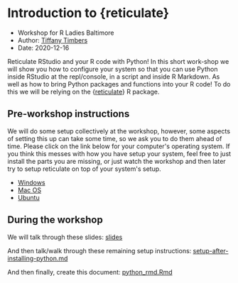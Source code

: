 # Introduction to {reticulate}
- Workshop for R Ladies Baltimore
- Author: [Tiffany Timbers](https://www.tiffanytimbers.com/)
- Date: 2020-12-16

Reticulate RStudio and your R code with Python! In this short work-shop we will show you how to configure your system so that you can use Python inside RStudio 
at the repl/console, in a script and inside R Markdown. As well as how to bring Python packages and functions into your R code! To do this we will be relying on the {[reticulate](https://rstudio.github.io/reticulate/)} R package.

## Pre-workshop instructions

We will do some setup collectively at the workshop, however, some aspects of setting this up can take some time, so we ask you to do them ahead of time. Please click on the link below for your computer's operating system. If you think this messes with how you have setup your system, feel free to just install the parts you are missing, or just watch the workshop and then later try to setup reticulate on top of your system's setup.

- [Windows](windows.md)
- [Mac OS](macos.md)
- [Ubuntu](ubuntu.md)

## During the workshop

We will talk through these slides: [slides](slides/reticulate-intro.pdf)

And then talk/walk through these remaining setup instructions: [setup-after-installing-python.md](setup-after-installing-python.md)

And then finally, create this document: [python_rmd.Rmd](python_rmd.Rmd)